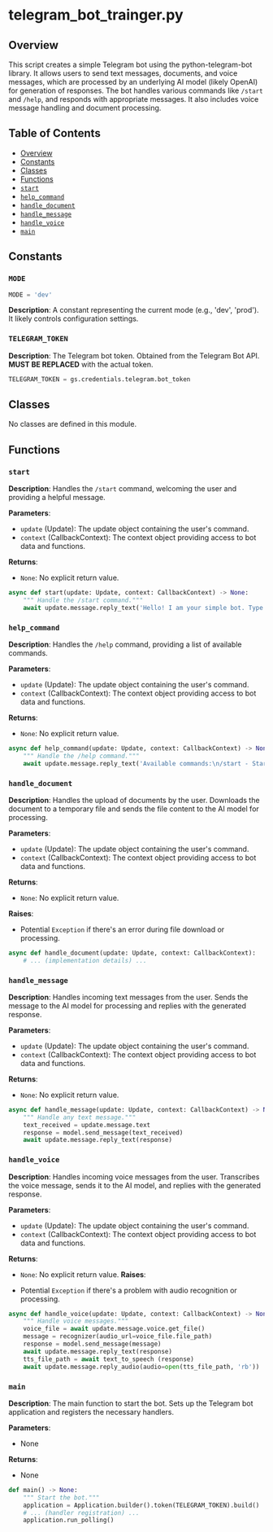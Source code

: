 # telegram_bot_trainger.py

## Overview

This script creates a simple Telegram bot using the python-telegram-bot library. It allows users to send text messages, documents, and voice messages, which are processed by an underlying AI model (likely OpenAI) for generation of responses.  The bot handles various commands like `/start` and `/help`, and responds with appropriate messages. It also includes voice message handling and document processing.

## Table of Contents

* [Overview](#overview)
* [Constants](#constants)
* [Classes](#classes)
* [Functions](#functions)
* [`start`](#start)
* [`help_command`](#help_command)
* [`handle_document`](#handle_document)
* [`handle_message`](#handle_message)
* [`handle_voice`](#handle_voice)
* [`main`](#main)


## Constants

### `MODE`

```python
MODE = 'dev'
```

**Description**: A constant representing the current mode (e.g., 'dev', 'prod').  It likely controls configuration settings.


### `TELEGRAM_TOKEN`

**Description**:  The Telegram bot token.  Obtained from the Telegram Bot API.  **MUST BE REPLACED** with the actual token.

```python
TELEGRAM_TOKEN = gs.credentials.telegram.bot_token
```


## Classes

No classes are defined in this module.


## Functions

### `start`

**Description**: Handles the `/start` command, welcoming the user and providing a helpful message.

**Parameters**:

* `update` (Update): The update object containing the user's command.
* `context` (CallbackContext): The context object providing access to bot data and functions.


**Returns**:
* `None`:  No explicit return value.

```python
async def start(update: Update, context: CallbackContext) -> None:
    """ Handle the /start command."""
    await update.message.reply_text('Hello! I am your simple bot. Type /help to see available commands.')
```

### `help_command`

**Description**: Handles the `/help` command, providing a list of available commands.

**Parameters**:

* `update` (Update): The update object containing the user's command.
* `context` (CallbackContext): The context object providing access to bot data and functions.


**Returns**:
* `None`: No explicit return value.

```python
async def help_command(update: Update, context: CallbackContext) -> None:
    """ Handle the /help command."""
    await update.message.reply_text('Available commands:\n/start - Start the bot\n/help - Show this help message')
```

### `handle_document`

**Description**: Handles the upload of documents by the user.  Downloads the document to a temporary file and sends the file content to the AI model for processing.

**Parameters**:

* `update` (Update): The update object containing the user's command.
* `context` (CallbackContext): The context object providing access to bot data and functions.


**Returns**:
* `None`:  No explicit return value.

**Raises**:
- Potential `Exception` if there's an error during file download or processing.

```python
async def handle_document(update: Update, context: CallbackContext):
    # ... (implementation details) ...
```


### `handle_message`

**Description**: Handles incoming text messages from the user. Sends the message to the AI model for processing and replies with the generated response.

**Parameters**:

* `update` (Update): The update object containing the user's command.
* `context` (CallbackContext): The context object providing access to bot data and functions.


**Returns**:
* `None`: No explicit return value.


```python
async def handle_message(update: Update, context: CallbackContext) -> None:
    """ Handle any text message."""
    text_received = update.message.text
    response = model.send_message(text_received)
    await update.message.reply_text(response)
```


### `handle_voice`

**Description**: Handles incoming voice messages from the user.  Transcribes the voice message, sends it to the AI model, and replies with the generated response.


**Parameters**:

* `update` (Update): The update object containing the user's command.
* `context` (CallbackContext): The context object providing access to bot data and functions.


**Returns**:
* `None`: No explicit return value.
**Raises**:
- Potential `Exception` if there's a problem with audio recognition or processing.


```python
async def handle_voice(update: Update, context: CallbackContext) -> None:
    """ Handle voice messages."""
    voice_file = await update.message.voice.get_file()
    message = recognizer(audio_url=voice_file.file_path)
    response = model.send_message(message)
    await update.message.reply_text(response)
    tts_file_path = await text_to_speech (response)
    await update.message.reply_audio(audio=open(tts_file_path, 'rb'))
```

### `main`

**Description**: The main function to start the bot. Sets up the Telegram bot application and registers the necessary handlers.

**Parameters**:
* None

**Returns**:
* None

```python
def main() -> None:
    """ Start the bot."""
    application = Application.builder().token(TELEGRAM_TOKEN).build()
    # ... (handler registration) ...
    application.run_polling()
```